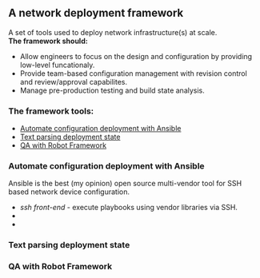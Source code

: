 ## A network deployment framework

A set of tools used to deploy network infrastructure(s) at scale.  
**The framework should:**   
* Allow engineers to focus on the design and configuration by providing low-level funcationaly.  
* Provide team-based configuration management with revision control and review/approval capabilites.  
* Manage pre-production testing and build state analysis.

### The framework tools:  
* [Automate configuration deployment with Ansible](#Automate-configuration-deployment-with-ansible)
* [Text parsing deployment state](#text-parsing-deployment-state)
* [QA with Robot Framework](#qa-with-robot-framework)


### Automate configuration deployment with Ansible
Ansible is the best (my opinion) open source multi-vendor tool for SSH based network device configuration.
* _ssh front-end_ - execute playbooks using vendor libraries via SSH.
* 
* 



### Text parsing deployment state


### QA with Robot Framework





